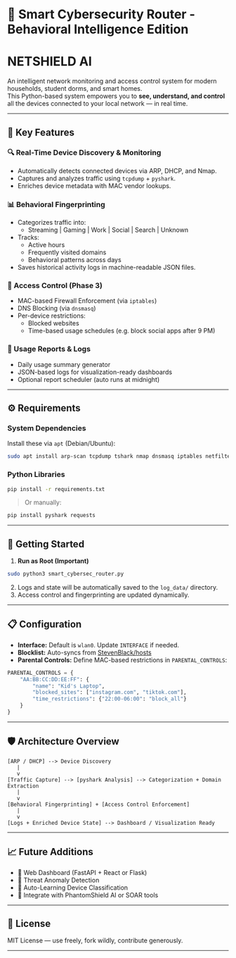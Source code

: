 # 🔐 Smart Cybersecurity Router - Behavioral Intelligence Edition

# NETSHIELD AI

An intelligent network monitoring and access control system for modern households, student dorms, and smart homes.  
This Python-based system empowers you to **see, understand, and control** all the devices connected to your local network — in real time.

---

## 🧠 Key Features

### 🔍 Real-Time Device Discovery & Monitoring
- Automatically detects connected devices via ARP, DHCP, and Nmap.
- Captures and analyzes traffic using `tcpdump` + `pyshark`.
- Enriches device metadata with MAC vendor lookups.

### 📊 Behavioral Fingerprinting
- Categorizes traffic into:
  - Streaming | Gaming | Work | Social | Search | Unknown
- Tracks:
  - Active hours
  - Frequently visited domains
  - Behavioral patterns across days
- Saves historical activity logs in machine-readable JSON files.

### 🔐 Access Control (Phase 3)
- MAC-based Firewall Enforcement (via `iptables`)
- DNS Blocking (via `dnsmasq`)
- Per-device restrictions:
  - Blocked websites
  - Time-based usage schedules (e.g. block social apps after 9 PM)

### 🧾 Usage Reports & Logs
- Daily usage summary generator
- JSON-based logs for visualization-ready dashboards
- Optional report scheduler (auto runs at midnight)

---

## ⚙️ Requirements

### System Dependencies
Install these via `apt` (Debian/Ubuntu):

```bash
sudo apt install arp-scan tcpdump tshark nmap dnsmasq iptables netfilter-persistent
```

### Python Libraries

```bash
pip install -r requirements.txt
```

> Or manually:
```bash
pip install pyshark requests
```

---

## 🚀 Getting Started

1. **Run as Root (Important)**

```bash
sudo python3 smart_cybersec_router.py
```

2. Logs and state will be automatically saved to the `log_data/` directory.
3. Access control and fingerprinting are updated dynamically.

---

## 📋 Configuration

- **Interface:** Default is `wlan0`. Update `INTERFACE` if needed.
- **Blocklist:** Auto-syncs from [StevenBlack/hosts](https://github.com/StevenBlack/hosts)
- **Parental Controls:** Define MAC-based restrictions in `PARENTAL_CONTROLS`:

```python
PARENTAL_CONTROLS = {
    "AA:BB:CC:DD:EE:FF": {
        "name": "Kid's Laptop",
        "blocked_sites": ["instagram.com", "tiktok.com"],
        "time_restrictions": {"22:00-06:00": "block_all"}
    }
}
```

---

## 🛡️ Architecture Overview

```plaintext
[ARP / DHCP] --> Device Discovery
   |
   v
[Traffic Capture] --> [pyshark Analysis] --> Categorization + Domain Extraction
   |
   v
[Behavioral Fingerprinting] + [Access Control Enforcement]
   |
   v
[Logs + Enriched Device State] --> Dashboard / Visualization Ready
```

---

## 📈 Future Additions

- 📡 Web Dashboard (FastAPI + React or Flask)
- 🧠 Threat Anomaly Detection
- 🔁 Auto-Learning Device Classification
- 🧩 Integrate with PhantomShield AI or SOAR tools

---

## 📜 License

MIT License — use freely, fork wildly, contribute generously.

---
